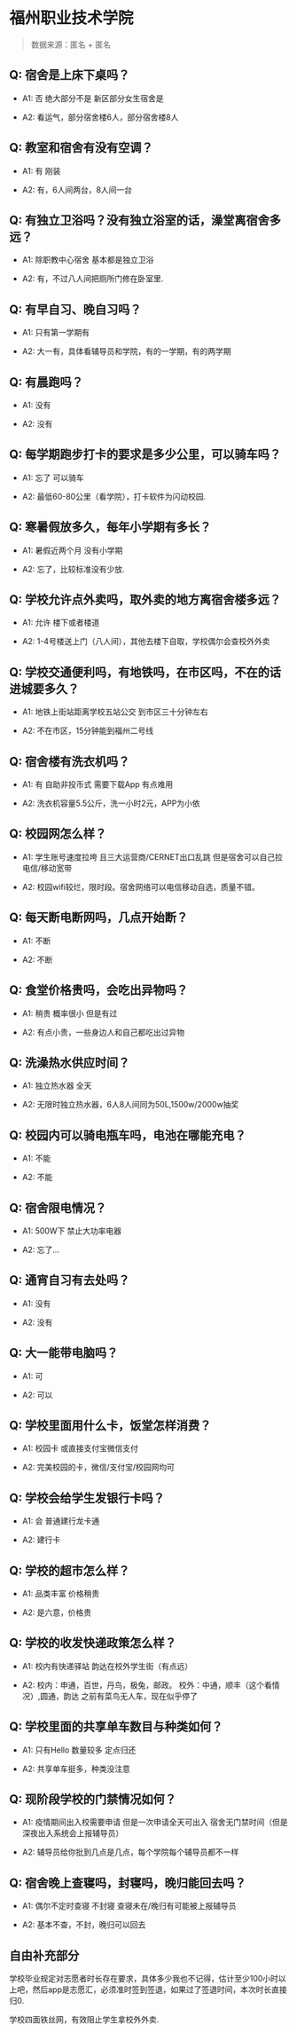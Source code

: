 # 福州职业技术学院

> 数据来源：匿名 + 匿名

## Q: 宿舍是上床下桌吗？

- A1: 否 绝大部分不是 新区部分女生宿舍是

- A2: 看运气，部分宿舍楼6人，部分宿舍楼8人

## Q: 教室和宿舍有没有空调？

- A1: 有 刚装

- A2: 有，6人间两台，8人间一台

## Q: 有独立卫浴吗？没有独立浴室的话，澡堂离宿舍多远？

- A1: 除职教中心宿舍 基本都是独立卫浴

- A2: 有，不过八人间把厕所门修在卧室里.

## Q: 有早自习、晚自习吗？

- A1: 只有第一学期有

- A2: 大一有，具体看辅导员和学院，有的一学期，有的两学期

## Q: 有晨跑吗？

- A1: 没有

- A2: 没有

## Q: 每学期跑步打卡的要求是多少公里，可以骑车吗？

- A1: 忘了 可以骑车

- A2: 最低60-80公里（看学院），打卡软件为闪动校园.

## Q: 寒暑假放多久，每年小学期有多长？

- A1: 暑假近两个月 没有小学期

- A2: 忘了，比较标准没有少放.

## Q: 学校允许点外卖吗，取外卖的地方离宿舍楼多远？

- A1: 允许 楼下或者楼道

- A2: 1-4号楼送上门（八人间），其他去楼下自取，学校偶尔会查校外外卖

## Q: 学校交通便利吗，有地铁吗，在市区吗，不在的话进城要多久？

- A1: 地铁上街站距离学校五站公交 到市区三十分钟左右

- A2: 不在市区，15分钟能到福州二号线

## Q: 宿舍楼有洗衣机吗？

- A1: 有 自助非投币式 需要下载App 有点难用

- A2: 洗衣机容量5.5公斤，洗一小时2元，APP为小依

## Q: 校园网怎么样？

- A1: 学生账号速度拉垮 且三大运营商/CERNET出口乱跳 但是宿舍可以自己拉电信/移动宽带

- A2: 校园wifi较烂，限时段。宿舍网络可以电信移动自选，质量不错。

## Q: 每天断电断网吗，几点开始断？

- A1: 不断

- A2: 不断

## Q: 食堂价格贵吗，会吃出异物吗？

- A1: 稍贵 概率很小 但是有过

- A2: 有点小贵，一些身边人和自己都吃出过异物

## Q: 洗澡热水供应时间？

- A1: 独立热水器 全天

- A2: 无限时独立热水器，6人8人间同为50L,1500w/2000w抽奖

## Q: 校园内可以骑电瓶车吗，电池在哪能充电？

- A1: 不能

- A2: 不能

## Q: 宿舍限电情况？

- A1: 500W下 禁止大功率电器

- A2: 忘了...

## Q: 通宵自习有去处吗？

- A1: 没有

- A2: 没有

## Q: 大一能带电脑吗？

- A1: 可

- A2: 可以

## Q: 学校里面用什么卡，饭堂怎样消费？

- A1: 校园卡 或直接支付宝微信支付

- A2: 完美校园的卡，微信/支付宝/校园网均可

## Q: 学校会给学生发银行卡吗？

- A1: 会 普通建行龙卡通

- A2: 建行卡

## Q: 学校的超市怎么样？

- A1: 品类丰富 价格稍贵

- A2: 是六意，价格贵

## Q: 学校的收发快递政策怎么样？

- A1: 校内有快递驿站 韵达在校外学生街（有点远）

- A2: 校内：申通，百世，丹鸟，极兔，邮政。
校外：中通，顺丰（这个看情况）,圆通，韵达
之前有菜鸟无人车，现在似乎停了

## Q: 学校里面的共享单车数目与种类如何？

- A1: 只有Hello 数量较多 定点归还

- A2: 共享单车挺多，种类没注意

## Q: 现阶段学校的门禁情况如何？

- A1: 疫情期间出入校需要申请 但是一次申请全天可出入 宿舍无门禁时间（但是深夜出入系统会上报辅导员）

- A2: 辅导员给你批到几点是几点，每个学院每个辅导员都不一样

## Q: 宿舍晚上查寝吗，封寝吗，晚归能回去吗？

- A1: 偶尔不定时查寝 不封寝 查寝未在/晚归有可能被上报辅导员

- A2: 基本不查，不封，晚归可以回去

## 自由补充部分

学校毕业规定对志愿者时长存在要求，具体多少我也不记得，估计至少100小时以上吧，然后app是志愿汇，必须准时签到签退，如果过了签退时间，本次时长直接归0.

学校四面铁丝网，有效阻止学生拿校外外卖.